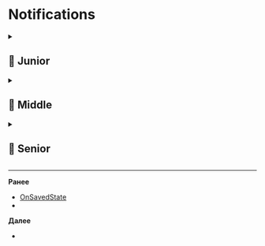 
# Notifications

<details>
  <summary> <h2> 🌱 Junior </h2> </summary>

<details>
  <summary> Что такое notification в Android? </summary>


</details>

<details>
  <summary> Как создать notification? </summary>


</details>

</details>

<details> 
  <summary> <h2> 🌿 Middle </h2> </summary>

  <details>
  <summary> Расскажите из чего состоит уведомление? Какие параметры можно настроить? </summary>

  </details>


   <details>
  <summary> Как создать каналов уведомлений и управлять ими?Какие уровни важности можно установить? </summary>

  </details>

  
</details>


<details> 
  <summary> <h2> 🌳 Senior </h2> </summary>

  <details>
  <summary>Как можно настроить группы уведомлений? </summary>

  </details>

  <details>
  <summary>В чем заключается особенность push notifications в Foreground и Background. Как отобразить пуш уведомление если оно пришло в Foreground? </summary>

  </details>

  </details>
  
</details>

-------------------------------------------------------------------------------------------------------------------------------------------------------------------------------------------------
**Ранее**

- [OnSavedState](ONSAVEDSTATE.md)
- 
**Далее**
- []()
